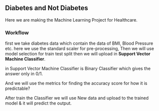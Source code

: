 ## Diabetes and Not Diabetes
Here we are making the Machine Learning Project for Healthcare. 

### Workflow 
first we take diabetes data which contain the data of
BMI, Blood Pressure etc.
here we use the standard scaler for pre-processing, Then we will use model selection for train
test split then we will upload in **Support Vector Machine Classifier**.

in Support Vector Machine Classifier is Binary Classifier which gives the answer only in 0/1. 

And we will use the metrics for finding the accuracy score for how it is predictable?

After train the Classifier we will use New data and upload to the trained model & it will predict the output. 